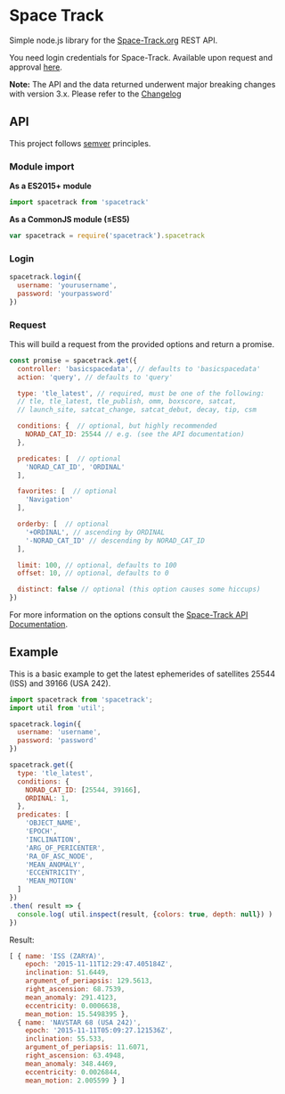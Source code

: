 # Space Track

Simple node.js library for the [Space-Track.org](https://www.space-track.org/) REST API.

You need login credentials for Space-Track. Available upon request and approval [here](https://www.space-track.org/auth/create_user).

**Note:**
The API and the data returned underwent major breaking changes with version 3.x. Please refer to the [Changelog](CHANGELOG.md)

## API

This project follows [semver](http://semver.org/) principles.

### Module import

**As a ES2015+ module**
```javascript
import spacetrack from 'spacetrack'
```

**As a CommonJS module (≤ES5)**
```javascript
var spacetrack = require('spacetrack').spacetrack
```

### Login

```javascript
spacetrack.login({
  username: 'yourusername',
  password: 'yourpassword'
})
```

### Request

This will build a request from the provided options and return a promise.

```javascript
const promise = spacetrack.get({
  controller: 'basicspacedata', // defaults to 'basicspacedata'
  action: 'query', // defaults to 'query'

  type: 'tle_latest', // required, must be one of the following:
  // tle, tle_latest, tle_publish, omm, boxscore, satcat,
  // launch_site, satcat_change, satcat_debut, decay, tip, csm

  conditions: {  // optional, but highly recommended
    NORAD_CAT_ID: 25544 // e.g. (see the API documentation)
  },

  predicates: [  // optional
    'NORAD_CAT_ID', 'ORDINAL'
  ],

  favorites: [  // optional
    'Navigation'
  ],

  orderby: [  // optional
    '+ORDINAL', // ascending by ORDINAL
    '-NORAD_CAT_ID' // descending by NORAD_CAT_ID
  ],

  limit: 100, // optional, defaults to 100
  offset: 10, // optional, defaults to 0

  distinct: false // optional (this option causes some hiccups)
})
```

For more information on the options consult the [Space-Track API Documentation](https://www.space-track.org/documentation).

## Example

This is a basic example to get the latest ephemerides of satellites 25544 (ISS) and 39166 (USA 242).

```javascript
import spacetrack from 'spacetrack';
import util from 'util';

spacetrack.login({
  username: 'username',
  password: 'password'
})

spacetrack.get({
  type: 'tle_latest',
  conditions: {
    NORAD_CAT_ID: [25544, 39166],
    ORDINAL: 1,
  },
  predicates: [
    'OBJECT_NAME',
    'EPOCH',
    'INCLINATION',
    'ARG_OF_PERICENTER',
    'RA_OF_ASC_NODE',
    'MEAN_ANOMALY',
    'ECCENTRICITY',
    'MEAN_MOTION'
  ]
})
.then( result => {
  console.log( util.inspect(result, {colors: true, depth: null}) )
})
```

Result:
```javascript
[ { name: 'ISS (ZARYA)',
    epoch: '2015-11-11T12:29:47.405184Z',
    inclination: 51.6449,
    argument_of_periapsis: 129.5613,
    right_ascension: 68.7539,
    mean_anomaly: 291.4123,
    eccentricity: 0.0006638,
    mean_motion: 15.5498395 },
  { name: 'NAVSTAR 68 (USA 242)',
    epoch: '2015-11-11T05:09:27.121536Z',
    inclination: 55.533,
    argument_of_periapsis: 11.6071,
    right_ascension: 63.4948,
    mean_anomaly: 348.4469,
    eccentricity: 0.0026844,
    mean_motion: 2.005599 } ]
```
